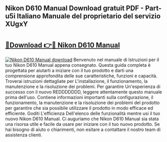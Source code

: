## Nikon D610 Manual Download gratuit PDF - Part-u5i Italiano Manuale del proprietario del servizio XUgxY

# <h2><a href="http://dfbtnfn.blite.top/?on=Nikon+D610+Manual">🔗Download 👉🔴 Nikon D610 Manual</a></h2>

[![Nikon D610 Manual download](https://i.imgur.com/lujVjoI.png)](http://dfbtnfn.blite.top/?on=Nikon+D610+Manual)
Benvenuto nel manuale di Istruzioni per il tuo Nikon D610 Manual appena consegnato. Questa guida completa è progettata per aiutarti a iniziare con il tuo prodotto e darti una comprensione approfondita delle sue caratteristiche, funzioni e capacità. Troverai istruzioni dettagliate per L'installazione, il funzionamento, la manutenzione e la risoluzione dei problemi. Per garantire Un'esperienza di successo con il nuovo REDDDDDDD, leggere attentamente questo manuale prima dell'uso. Contiene informazioni importanti sulla configurazione, il funzionamento, la manutenzione e la risoluzione dei problemi del prodotto per garantire che sia possibile utilizzare il prodotto in modo efficace ed efficiente. Goditi L'efficienza Dell'elenco delle funzionalità mentre usi il tuo nuovo Nikon D610 Manual. Ci auguriamo che Nikon D610 Manual sia stata una risorsa utile e facile da usare per iniziare con il tuo nuovo prodotto. Se hai bisogno di aiuto o chiarimenti, non esitare a contattare il nostro team di assistenza clienti.
